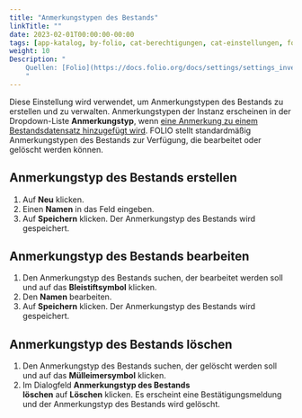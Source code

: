 ```yaml
---
title: "Anmerkungstypen des Bestands"
linkTitle: ""
date: 2023-02-01T00:00:00-00:00
tags: [app-katalog, by-folio, cat-berechtigungen, cat-einstellungen, for-admin]
weight: 10
Description: "
    Quellen: [Folio](https://docs.folio.org/docs/settings/settings_inventory/settings_inventory/#settings--inventory--holdings-note-types) & [GBV](https://info.gbv.de/display/FOLIOGBVEXTERN/Einstellungen+(Katalog):+Anmerkungstypen+des+Bestands)
    "
---
```


Diese Einstellung wird verwendet, um Anmerkungstypen des Bestands zu erstellen und zu verwalten. Anmerkungstypen der Instanz erscheinen in der Dropdown-Liste **Anmerkungstyp**, wenn [eine Anmerkung zu einem Bestandsdatensatz hinzugefügt wird](https://info.gbv.de/display/FOLIOGBVEXTERN/Folio%3A+Instanzdatensatz+manuell+in+FOLIO+erstellen). FOLIO stellt standardmäßig Anmerkungstypen des Bestands zur Verfügung, die bearbeitet oder gelöscht werden können.

## Anmerkungstyp des Bestands erstellen

1.  Auf **Neu** klicken.
2.  Einen **Namen** in das Feld eingeben.
3.  Auf **Speichern** klicken. Der Anmerkungstyp des Bestands wird gespeichert.

## Anmerkungstyp des Bestands bearbeiten

1.  Den Anmerkungstyp des Bestands suchen, der bearbeitet werden soll und auf das **Bleistiftsymbol** klicken.
2.  Den **Namen** bearbeiten.
3.  Auf **Speichern** klicken. Der Anmerkungstyp des Bestands wird gespeichert.

## Anmerkungstyp des Bestands löschen

1.  Den Anmerkungstyp des Bestands suchen, der gelöscht werden soll und auf das **Mülleimersymbol** klicken.
2.  Im Dialogfeld **Anmerkungstyp des Bestands löschen** auf **Löschen** klicken. Es erscheint eine Bestätigungsmeldung und der Anmerkungstyp des Bestands wird gelöscht.
